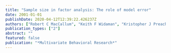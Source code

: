 ```yaml
---
title: "Sample size in factor analysis: The role of model error"
date: 2001-01-01
publishDate: 2020-04-12T12:39:22.426237Z
authors: ["Robert C MacCallum", "Keith F Widaman", "Kristopher J Preacher", "Sehee Hong"]
publication_types: ["2"]
abstract: ""
featured: false
publication: "*Multivariate Behavioral Research*"
---
```


